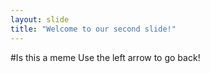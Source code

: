 ```yaml
---
layout: slide
title: "Welcome to our second slide!"
---
```

#Is this a meme
Use the left arrow to go back!
